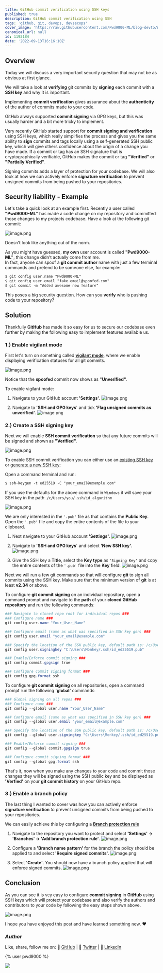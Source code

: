```yaml
---
title: GitHub commit verification using SSH keys
published: true
description: GitHub commit verification using SSH
tags: 'github, git, devops, devsecops'
cover_image: 'https://raw.githubusercontent.com/Pwd9000-ML/blog-devto/main/posts/2022/GitHub-Verified-Commits-SSH/assets/main.png'
canonical_url: null
id: 1192184
date: '2022-09-13T16:16:10Z'
---
```


## Overview

Today we will discuss a very important security question that may not be as obvious at first glance.

We will take a look at **verifying** git commits by **signing** each commit with a **SSH key** and why it is important.

Implementing **commit verification** gives assurance about the **authenticity** of the author of commits made to your code.

GitHub always supported **commit signing** via GPG keys, but this was usually harder and a bit more tricky to implement.

Very recently GitHub started support for **commit signing and verification** using SSH keys, which really simplifies the process and gives you the same ability to **sign** commits and tags locally using a self-generated SSH public key, which will give others confidence about the origin of a change you have made. If a commit or tag has an SSH signature that is cryptographically verifiable, GitHub makes the commit or tag **"Verified"** or **"Partially Verified"**.

Signing commits adds a layer of protection for your codebase. We will also look at how we can actively enforce **signature verification** to prevent unsigned commits from being pushed to your repositories.

## Security liability - Example

Let's take a quick look at an example first. Recently a user called **"Pwd9000-ML"** has made a code change on my repository and committed those changes to my projects codebase. Have a look at the following git commit:

![image.png](https://raw.githubusercontent.com/Pwd9000-ML/blog-devto/main/posts/2022/GitHub-Verified-Commits-SSH/assets/fake01.png)

Doesn't look like anything out of the norm.

As you might have guessed, **my own** user account is called **"Pwd9000-ML"**, this change didn't actually come from me.  
In fact, anyone can spoof a **git commit author** name with just a few terminal commands and pretend to be someone else, for example:

```txt
$ git config user.name "Pwd9000-ML"
$ git config user.email "fake.email@spoofed.com"
$ git commit -m "Added awesome new feature"
```

This poses a big security question. How can you **verify** who is pushing code to your repository?

## Solution

Thankfully **GitHub** has made it so easy for us to secure our codebase even further by making the following easy to implement features available us.

### 1.) Enable vigilant mode

First let's turn on something called **[vigilant mode](https://docs.github.com/en/authentication/managing-commit-signature-verification/displaying-verification-statuses-for-all-of-your-commits)**, where we enable displaying verification statuses for all git commits.

![image.png](https://raw.githubusercontent.com/Pwd9000-ML/blog-devto/main/posts/2022/GitHub-Verified-Commits-SSH/assets/fake02.png)

Notice that the **spoofed** commit now shows as **"Unverified"**.

To enable vigilant mode:

1. Navigate to your GitHub account **'Settings'**. ![image.png](https://raw.githubusercontent.com/Pwd9000-ML/blog-devto/main/posts/2022/GitHub-Verified-Commits-SSH/assets/vig01.png)

2. Navigate to **'SSH and GPG keys'** and tick **'Flag unsigned commits as unverified'**. ![image.png](https://raw.githubusercontent.com/Pwd9000-ML/blog-devto/main/posts/2022/GitHub-Verified-Commits-SSH/assets/vig02.png)

### 2.) Create a SSH signing key

Next we will enable **SSH commit verification** so that any future commits will be signed and shown as **"Verified"**.

![image.png](https://raw.githubusercontent.com/Pwd9000-ML/blog-devto/main/posts/2022/GitHub-Verified-Commits-SSH/assets/veri01.png)

To enable SSH commit verification you can either use an [existing SSH key](https://docs.github.com/en/authentication/connecting-to-github-with-ssh/checking-for-existing-ssh-keys) or [generate a new SSH key](https://docs.github.com/en/authentication/connecting-to-github-with-ssh/generating-a-new-ssh-key-and-adding-it-to-the-ssh-agent):

Open a command terminal and run:

```txt
$ ssh-keygen -t ed25519 -C "your_email@example.com"
```

If you use the defaults for the above command in `Windows` it will save your SSH key in the path: `/c/Users/you/.ssh/id_algorithm`

![image.png](https://raw.githubusercontent.com/Pwd9000-ML/blog-devto/main/posts/2022/GitHub-Verified-Commits-SSH/assets/veri02.png)

We are only interested in the `'.pub'` file as that contains the **Public Key**. Open the `'.pub'` file and copy the entire contents of the file to your clipboard.

1. Next navigate to your GitHub account **'Settings'**. ![image.png](https://raw.githubusercontent.com/Pwd9000-ML/blog-devto/main/posts/2022/GitHub-Verified-Commits-SSH/assets/vig01.png)

2. Navigate to **'SSH and GPG keys'** and select **'New SSH key'**. ![image.png](https://raw.githubusercontent.com/Pwd9000-ML/blog-devto/main/posts/2022/GitHub-Verified-Commits-SSH/assets/veri03.png)

3. Give the SSH key a **Title**, select the **Key type** as `'Signing Key'` and copy the entire contents of the `'.pub'` file into the **Key** field. ![image.png](https://raw.githubusercontent.com/Pwd9000-ML/blog-devto/main/posts/2022/GitHub-Verified-Commits-SSH/assets/veri04.png)

Next we will run a few git commands so that will configure **git** to sign all commits using the SSH key. Make sure that the minimum version of **git** is at least **v2.34** or above.

To configure **git commit signing** on an individual repository, open a command prompt and navigate to the **path** of your **cloned GitHub repository** and run the following commands:

```powershell
### Navigate to cloned repo root for individual repos ###
### Configure name ###
git config user.name "Your_User_Name"

### Configure email (same as what was specified in SSH key gen) ###
git config user.email "your_email@example.com"

### Specify the location of the SSH public key, default path is: /c/Users/you/.ssh/id_algorithm ###
git config user.signingkey "C:\Users\Monkey/.ssh/id_ed25519.pub"

### Enable/Enforce commit signing ###
git config commit.gpgsign true

### Configure commit signing format ###
git config gpg.format ssh
```

To configure **git commit signing** on all repositories, open a command prompt run the following **'global'** commands:

```powershell
### Global signing on all repos ###
### Configure name ###
git config --global user.name "Your_User_Name"

### Configure email (same as what was specified in SSH key gen) ###
git config --global user.email "your_email@example.com"

### Specify the location of the SSH public key, default path is: /c/Users/you/.ssh/id_algorithm ###
git config --global user.signingkey "C:\Users\Monkey/.ssh/id_ed25519.pub"

### Enable/Enforce commit signing ###
git config --global commit.gpgsign true

### Configure commit signing format ###
git config --global gpg.format ssh
```

That's it, now when you make any changes to your code and commit those changes they will be signed using the SSH public key and be displayed as **'Verfied'** on your **git commit history** on your GitHub repo.

### 3.) Enable a branch policy

The last thing I wanted to cover was how you can actively enforce **signature verification** to prevent unsigned commits from being pushed to your repositories.

We can easily achieve this by configuring a **[Branch protection rule](https://docs.github.com/en/repositories/configuring-branches-and-merges-in-your-repository/defining-the-mergeability-of-pull-requests/managing-a-branch-protection-rule)**

1. Navigate to the repository you want to protect and select **'Settings' -> 'Branches' -> 'Add branch protection rule'**. ![image.png](https://raw.githubusercontent.com/Pwd9000-ML/blog-devto/main/posts/2022/GitHub-Verified-Commits-SSH/assets/pol01.png)

2. Configure a **'Branch name pattern'** for the branch the policy should be applied to and select **'Require signed commits'**. ![image.png](https://raw.githubusercontent.com/Pwd9000-ML/blog-devto/main/posts/2022/GitHub-Verified-Commits-SSH/assets/pol02.png)

3. Select **'Create'**. You should now have a branch policy applied that will enforce signed commits. ![image.png](https://raw.githubusercontent.com/Pwd9000-ML/blog-devto/main/posts/2022/GitHub-Verified-Commits-SSH/assets/pol03.png)

## Conclusion

As you can see it is vey easy to configure **commit signing** in **GitHub** using SSH keys which will protect your codebase and also verify the authors and contributors to your code by following the easy steps shown above.

![image.png](https://raw.githubusercontent.com/Pwd9000-ML/blog-devto/main/posts/2022/GitHub-Verified-Commits-SSH/assets/final.png)

I hope you have enjoyed this post and have learned something new. :heart:

### _Author_

Like, share, follow me on: :octopus: [GitHub](https://github.com/Pwd9000-ML) | :penguin: [Twitter](https://twitter.com/pwd9000) | :space_invader: [LinkedIn](https://www.linkedin.com/in/marcel-l-61b0a96b/)

{% user pwd9000 %}

<a href="https://www.buymeacoffee.com/pwd9000"><img src="https://img.buymeacoffee.com/button-api/?text=Buy me a coffee&emoji=&slug=pwd9000&button_colour=FFDD00&font_colour=000000&font_family=Cookie&outline_colour=000000&coffee_colour=ffffff"></a>
